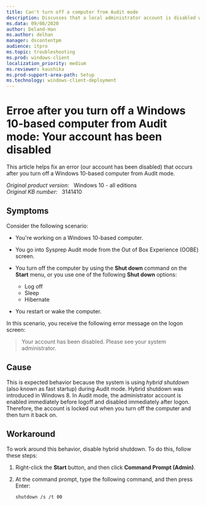```yaml
---
title: Can't turn off a computer from Audit mode
description: Discusses that a local administrator account is disabled when you turn off a computer by using the Start menu in Audit mode.
ms.data: 09/08/2020
author: Deland-Han
ms.author: delhan
manager: dscontentpm
audience: itpro
ms.topic: troubleshooting
ms.prod: windows-client
localization_priority: medium
ms.reviewer: kaushika
ms.prod-support-area-path: Setup
ms.technology: windows-client-deployment
---
```

# Erroe after you turn off a Windows 10-based computer from Audit mode: Your account has been disabled

This article helps fix an error (our account has been disabled) that occurs after you turn off a Windows 10-based computer from Audit mode.

_Original product version:_ &nbsp; Windows 10 - all editions  
_Original KB number:_ &nbsp; 3141410

## Symptoms

Consider the following scenario:

- You're working on a Windows 10-based computer.
- You go into Sysprep Audit mode from the Out of Box Experience (OOBE) screen.
- You turn off the computer by using the **Shut down** command on the **Start** menu, or you use one of the following **Shut down** options:

  - Log off
  - Sleep
  - Hibernate
- You restart or wake the computer.

In this scenario, you receive the following error message on the logon screen:

> Your account has been disabled. Please see your system administrator.

## Cause

This is expected behavior because the system is using *hybrid shutdown*  (also known as fast startup) during Audit mode. Hybrid shutdown was introduced in Windows 8. In Audit mode, the administrator account is enabled immediately before logoff and disabled immediately after logon. Therefore, the account is locked out when you turn off the computer and then turn it back on.

## Workaround

To work around this behavior, disable hybrid shutdown. To do this, follow these steps:

1. Right-click the **Start** button, and then click **Command Prompt (Admin)**.
2. At the command prompt, type the following command, and then press Enter:

    ```console
    shutdown /s /t 00
    ``` 
